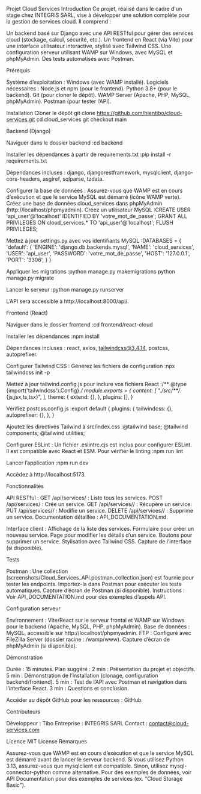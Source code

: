 Projet Cloud Services
Introduction
Ce projet, réalisé dans le cadre d'un stage chez INTEGRIS SARL, vise à développer une solution complète pour la gestion de services cloud. Il comprend :

Un backend basé sur Django avec une API RESTful pour gérer des services cloud (stockage, calcul, sécurité, etc.).
Un frontend en React (via Vite) pour une interface utilisateur interactive, stylisé avec Tailwind CSS.
Une configuration serveur utilisant WAMP sur Windows, avec MySQL et phpMyAdmin.
Des tests automatisés avec Postman.

Prérequis

Système d’exploitation : Windows (avec WAMP installé).
Logiciels nécessaires :
Node.js et npm (pour le frontend).
Python 3.8+ (pour le backend).
Git (pour cloner le dépôt).
WAMP Server (Apache, PHP, MySQL, phpMyAdmin).
Postman (pour tester l’API).



Installation
Cloner le dépôt
git clone https://github.com/hientibo/cloud-services.git
cd cloud_services
git checkout main

Backend (Django)

Naviguer dans le dossier backend :cd backend


Installer les dépendances à partir de requirements.txt :pip install -r requirements.txt


Dépendances incluses : django, djangorestframework, mysqlclient, django-cors-headers, asgiref, sqlparse, tzdata.


Configurer la base de données :
Assurez-vous que WAMP est en cours d’exécution et que le service MySQL est démarré (icône WAMP verte).
Créez une base de données cloud_services dans phpMyAdmin (http://localhost/phpmyadmin).
Créez un utilisateur MySQL :CREATE USER 'api_user'@'localhost' IDENTIFIED BY 'votre_mot_de_passe';
GRANT ALL PRIVILEGES ON cloud_services.* TO 'api_user'@'localhost';
FLUSH PRIVILEGES;


Mettez à jour settings.py avec vos identifiants MySQL :DATABASES = {
    'default': {
        'ENGINE': 'django.db.backends.mysql',
        'NAME': 'cloud_services',
        'USER': 'api_user',
        'PASSWORD': 'votre_mot_de_passe',
        'HOST': '127.0.0.1',
        'PORT': '3306',
    }
}




Appliquer les migrations :python manage.py makemigrations
python manage.py migrate


Lancer le serveur :python manage.py runserver


L’API sera accessible à http://localhost:8000/api/.



Frontend (React)

Naviguer dans le dossier frontend :cd frontend/react-cloud


Installer les dépendances :npm install


Dépendances incluses : react, axios, tailwindcss@3.4.14, postcss, autoprefixer.


Configurer Tailwind CSS :
Générez les fichiers de configuration :npx tailwindcss init -p


Mettez à jour tailwind.config.js pour inclure vos fichiers React :/** @type {import('tailwindcss').Config} */
module.exports = {
  content: [
    "./src/**/*.{js,jsx,ts,tsx}",
  ],
  theme: {
    extend: {},
  },
  plugins: [],
}


Vérifiez postcss.config.js :export default {
  plugins: {
    tailwindcss: {},
    autoprefixer: {},
  },
}


Ajoutez les directives Tailwind à src/index.css :@tailwind base;
@tailwind components;
@tailwind utilities;




Configurer ESLint :
Un fichier .eslintrc.cjs est inclus pour configurer ESLint. Il est compatible avec React et ESM. Pour vérifier le linting :npm run lint




Lancer l’application :npm run dev


Accédez à http://localhost:5173.



Fonctionnalités

API RESTful :
GET /api/services/ : Liste tous les services.
POST /api/services/ : Crée un service.
GET /api/services/<id>/ : Récupère un service.
PUT /api/services/<id>/ : Modifie un service.
DELETE /api/services/<id>/ : Supprime un service.
Documentation détaillée : API_DOCUMENTATION.md.


Interface client :
Affichage de la liste des services.
Formulaire pour créer un nouveau service.
Page pour modifier les détails d’un service.
Boutons pour supprimer un service.
Stylisation avec Tailwind CSS.
Capture de l’interface (si disponible).



Tests

Postman : Une collection (screenshots/Cloud_Services_API.postman_collection.json) est fournie pour tester les endpoints. Importez-la dans Postman pour exécuter les tests automatiques.
Capture d’écran de Postman (si disponible).
Instructions : Voir API_DOCUMENTATION.md pour des exemples d’appels API.

Configuration serveur

Environnement : Vite/React sur le serveur frontal et WAMP sur Windows pour le backend (Apache, MySQL, PHP, phpMyAdmin).
Base de données : MySQL, accessible sur http://localhost/phpmyadmin.
FTP : Configuré avec FileZilla Server (dossier racine : /wamp/www).
Capture d’écran de phpMyAdmin (si disponible).

Démonstration

Durée : 15 minutes.
Plan suggéré :
2 min : Présentation du projet et objectifs.
5 min : Démonstration de l’installation (clonage, configuration backend/frontend).
5 min : Test de l’API avec Postman et navigation dans l’interface React.
3 min : Questions et conclusion.


Accéder au dépôt GitHub pour les ressources : GitHub.

Contributeurs

Développeur : Tibo
Entreprise : INTEGRIS SARL
Contact : contact@cloud-services.com

Licence
MIT License
Remarques

Assurez-vous que WAMP est en cours d’exécution et que le service MySQL est démarré avant de lancer le serveur backend.
Si vous utilisez Python 3.13, assurez-vous que mysqlclient est compatible. Sinon, utilisez mysql-connector-python comme alternative.
Pour des exemples de données, voir API Documentation pour des exemples de services (ex. "Cloud Storage Basic").

